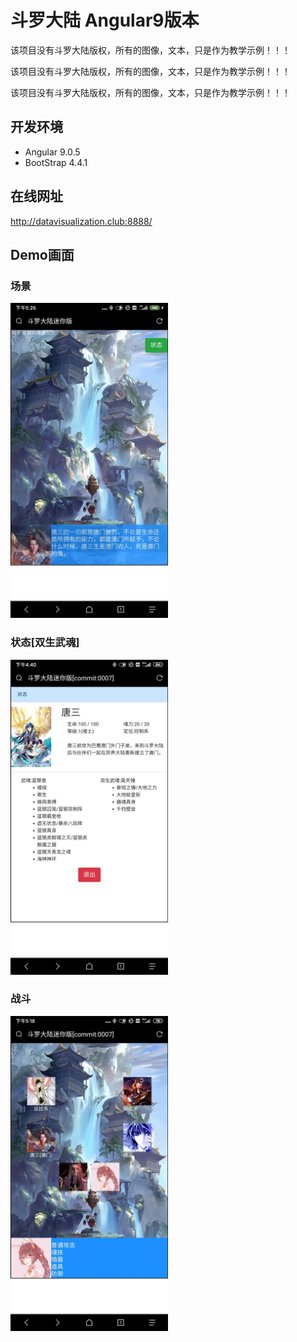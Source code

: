 # 斗罗大陆 Angular9版本

该项目没有斗罗大陆版权，所有的图像，文本，只是作为教学示例！！！

该项目没有斗罗大陆版权，所有的图像，文本，只是作为教学示例！！！

该项目没有斗罗大陆版权，所有的图像，文本，只是作为教学示例！！！

## 开发环境

- Angular 9.0.5
- BootStrap 4.4.1

## 在线网址

http://datavisualization.club:8888/

## Demo画面

### 场景

<img src="Demo/场景20200310.jpg" width="50%">

### 状态[双生武魂]

<img src="Demo/状态20200310.jpg" width="50%">

### 战斗

<img src="Demo/战斗20200310.jpg" width="50%">
